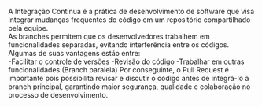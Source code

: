 A Integração Contínua é a prática de desenvolvimento de software que visa integrar mudanças frequentes do código em um repositório compartilhado pela equipe.  
As branches permitem que os desenvolvedores trabalhem em funcionalidades separadas, evitando interferência entre os códigos. Algumas de suas vantagens estão entre:  
-Facilitar o controle de versões
-Revisão do código
-Trabalhar em outras funcionalidades (Branch paralela)
Por conseguinte, o Pull Request é importante pois possibilita revisar e discutir o código antes de integrá-lo à branch principal, garantindo maior segurança, qualidade e colaboração no processo de desenvolvimento.  
